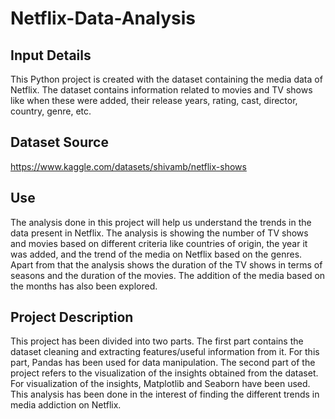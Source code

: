 # Netflix-Data-Analysis
## Input Details 
This Python project is created with the dataset containing the media data of Netflix. The dataset contains information related to movies and TV shows like when these were added, their release years, rating, cast, director, country, genre, etc. 
## Dataset Source
https://www.kaggle.com/datasets/shivamb/netflix-shows
## Use
The analysis done in this project will help us understand the trends in the data present in Netflix. The analysis is showing the number of TV shows and movies based on different criteria like countries of origin, the year it was added, and the trend of the media on Netflix based on the genres. Apart from that the analysis shows the duration of the TV shows in terms of seasons and the duration of the movies. The addition of the media based on the months has also been explored. 
## Project Description
This project has been divided into two parts. The first part contains the dataset cleaning and extracting features/useful information from it. For this part, Pandas has been used for data manipulation. The second part of the project refers to the visualization of the insights obtained from the dataset. For visualization of the insights, Matplotlib and Seaborn have been used. This analysis has been done in the interest of finding the different trends in media addiction on Netflix.

